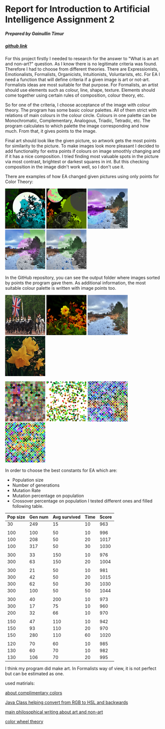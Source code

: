 # Report for Introduction to Artificial Intelligence Assignment 2
##### Prepared by Gainullin Timur
##### [github link](https://github.com/Tumypmyp/IAI_assignment2)

For this project firstly I needed to research for the answer to "What is an art and non-art?" question. 
As I know there is no legitimate criteria was found. Therefore I had to choose from different theories. 
There are Expressionists, Emotionalists, Formalists, Organicists, Intuitionists, Voluntarists, etc. 
For EA I need a function that will define criteria if a given image is art or not-art. 
Formalists ideas are most suitable for that purpose. 
For Formalists, an artist should use elements such as colour, line, shape, texture.
Elements should come together using certain rules of composition, colour theory, etc. 

So for one of the criteria, I choose acceptance of the image with colour theory. 
The program has some basic colour palettes. 
All of them strict with relations of main colours in the colour circle. 
Colours in one palette can be Monochromatic, Complementary, Analogous, Triadic, Tetradic, etc.
The program calculates to which palette the image corresponding and how much.
From that, it gives points to the image.

Final art should look like the given picture, so artwork gets the most points for similarity to the picture. 
To make images look more pleasant I decided to add functionality for extra points 
if colours on image smoothly changing and if it has a nice composition. 
I tried finding most valuable spots in the picture via most contrast, brightest or darkest squares in int.
But this checking composition in the image didn't work well, so I don't use it. 


There are examples of how EA changed given pictures using only points for Color Theory:

[example1]: https://github.com/Tumypmyp/IAI_assignment2/blob/master/AI_images/color_theory_only/example1.png "Example 1"
[example2]: https://github.com/Tumypmyp/IAI_assignment2/blob/master/AI_images/color_theory_only/example2.png "Example 2"


<p float="left">
  <img src="/AI_images/color_theory_only/example1.png" width="130" />
  <img src="/AI_images/color_theory_only/example2.png" width="130" /> 
  <img src="/AI_images/color_theory_only/example3.png" width="130" />
  <img src="/AI_images/color_theory_only/example4.png" width="130" />
  <img src="/AI_images/color_theory_only/example5.png" width="130" />
</p>

In the GitHub repository, you can see the output folder where images sorted by points the program gave them. 
As additional information, the most suitable colour palette is written with image points too.

<p float="left">
  <img src="/input/image04.png" width="130" />
  <img src="/input/image13.png" width="130" />
  <img src="/input/image14.png" width="130" />
  <img src="/input/image16.png" width="130" />
</p>

<p float="left">
  <img src="/AI_images/image04_result.png" width="130" />
  <img src="/AI_images/image13_result.png" width="130" /> 
  <img src="/AI_images/image14_result.png" width="130" />
  <img src="/AI_images/image16_result.png" width="130" />
</p>

In order to choose the best constants for EA which are:  
 - Population size
 - Number of generations
 - Mutation Rate
 - Mutation percentage on population
 - Crossover percentage on population
I tested different ones and filled following table. 

Pop size | Gen num | Avg survived | Time | Score
---|---|---|---|---
30|249|15|10|963
||||
100|100|50|10|996
100|208|50|20|1017
100|317|50|30|1030
||||
300|33|150|10|976
300|63|150|20|1004
||||
300|21|50|10|981
300|42|50|20|1015
300|62|50|30|1030
300|100|50|50|1044
||||
300|40|200|10|973
300|17|75|10|960
200|32|66|10|970
||||        
150|47|110|10|942
150|93|110|20|970
150|280|110|60|1020
||||
120|70|60|10|985
130|60|70|10|982
130|106|70|20|995

I think my program did make art. In Formalists way of view, it is not perfect but can be estimated as one.


used matirials:

[about complimentary colors](https://serennu.com/colour/rgbtohsl.php)

[Java Class helping convert from RGB to HSL and backwards](https://tips4java.wordpress.com/2009/07/05/hsl-color/)

[main philosophical writing about art and non-art](https://medium.com/@christopherwillardauthor/distinguishing-art-from-non-art-discussion-2-part-1-fec2feaa36b4)

[color wheel theory](https://www.canva.com/colors/color-wheel/)